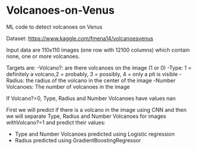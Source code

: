 # Volcanoes-on-Venus

ML code to detect volcanoes on Venus

Dataset: https://www.kaggle.com/fmena14/volcanoesvenus

Input data are 110x110 images (one row with 12100 columns) which contain none, one or more volcanoes. 

Targets are:
-Volcano?: are there volcanoes on the image (1 or 0)
-Type: 1 = definitely a volcano,2 = probably, 3 = possibly, 4 = only a pit is visible
-Radius: the radius of the volcano in the center of the image
-Number Volcanoes: The number of volcanoes in the image

If  Volcano?=0, Type, Radius and Number Volcanoes have values nan

First we will predict if there is a volcano in the image using CNN and then we will separate Type, Radius and Number Volcanoes for images withVolcano?=1 and predict their values:
 - Type and Number Volcanoes predicted using Logistic regression
 - Radius predicted using GradientBoostingRegressor
